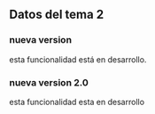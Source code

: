 ## Datos del tema 2

### nueva version

esta funcionalidad está en desarrollo.

### nueva version 2.0

esta funcionalidad esta en desarrollo
